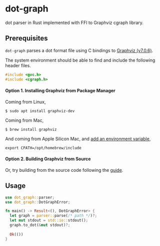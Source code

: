 # dot-graph

dot parser in Rust implemented with FFI to Graphviz cgraph library.

## Prerequisites

`dot-graph` parses a dot format file using C bindings to [Graphviz (v7.0.6)](https://gitlab.com/graphviz/graphviz/-/tree/7.0.6/lib).

The system environment should be able to find and include the following header files.

```C
#include <gvc.h>
#include <cgraph.h>
```

#### Option 1. Installing Graphviz from Package Manager

Coming from Linux,
```console
$ sudo apt install graphviz-dev
```

Coming from Mac,
```console
$ brew install graphviz
```

And coming from Apple Silicon Mac, and [add an environment variable](https://apple.stackexchange.com/questions/414622/installing-a-c-c-library-with-homebrew-on-m1-macs),
```shell
export CPATH=/opt/homebrew/include
```

#### Option 2. Building Graphviz from Source

Or, try building from the source code following the [guide](https://graphviz.org/download/source/).

## Usage

```rust
use dot_graph::parser;
use dot_graph::DotGraphError;

fn main() -> Result<(), DotGraphError> {
  let graph = parser::parse(/* path */)?;
  let mut stdout = std::io::stdout();
  graph.to_dot(&mut stdout)?;
  
  Ok(())
}
```
